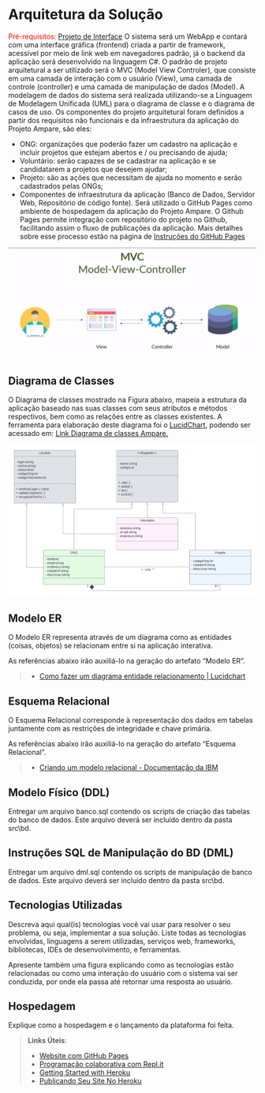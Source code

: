 # Arquitetura da Solução

<span style="color:red">Pré-requisitos: <a href="3-Projeto de Interface.md"> Projeto de Interface</a></span>
O sistema será um WebApp e contará com uma interface gráfica (frontend) criada a partir de framework, acessível por meio de link web em navegadores padrão, já o backend da aplicação será desenvolvido na linguagem C#.
O padrão de projeto arquitetural a ser utilizado será o MVC (Model View Controler), que consiste em uma camada de interação com o usuário (View), uma camada de controle (controller) e uma camada de manipulação de dados (Model).
A modelagem de dados do sistema será realizada utilizando-se a Linguagem de Modelagem Unificada (UML) para o diagrama de classe e o diagrama de casos de uso.
Os componentes do projeto arquitetural foram definidos a partir dos requisitos não funcionais e da infraestrutura da aplicação do Projeto Ampare, são eles: 
- ONG: organizações que poderão fazer um cadastro na aplicação e incluir projetos que estejam abertos e / ou precisando de ajuda;
- Voluntário: serão capazes de se cadastrar na aplicação e se candidatarem a projetos que desejem ajudar;
- Projeto: são as ações que necessitam de ajuda no momento e serão cadastrados pelas ONGs;
- Componentes de infraestrutura da aplicação (Banco de Dados, Servidor Web, Repositório de código fonte).
Será utilizado o GitHub Pages como ambiente de hospedagem da aplicação do Projeto Ampare. O Github Pages permite integração com repositório do projeto no Github, facilitando assim o fluxo de publicações da aplicação. Mais detalhes sobre esse processo estão na página de [Instruções do GitHub Pages](https://pages.github.com/)

![Arquitetura da Solução](/docs/img/mvc.png)

## Diagrama de Classes

O Diagrama de classes mostrado na Figura abaixo, mapeia a estrutura da aplicação baseado nas suas classes com seus atributos e métodos respectivos, bem como as relações entre as classes existentes. A ferramenta para elaboração deste diagrama foi o [LucidChart](https://www.lucidchart.com/pages/pt), podendo ser acessado em: [Link Diagrama de classes Ampare.](https://lucid.app/lucidchart/971486c1-1ee6-4143-b049-1456c293d444/edit?viewport_loc=-2001%2C-3299%2C3107%2C1478%2C0_0&invitationId=inv_39bea3de-29b8-435e-849f-bddcafe1e8a0)


![Diagrama de Classes](/docs/img/diagrama-de-classes-ampare.png)


## Modelo ER

O Modelo ER representa através de um diagrama como as entidades (coisas, objetos) se relacionam entre si na aplicação interativa.

As referências abaixo irão auxiliá-lo na geração do artefato “Modelo ER”.

> - [Como fazer um diagrama entidade relacionamento | Lucidchart](https://www.lucidchart.com/pages/pt/como-fazer-um-diagrama-entidade-relacionamento)

## Esquema Relacional

O Esquema Relacional corresponde à representação dos dados em tabelas juntamente com as restrições de integridade e chave primária.
 
As referências abaixo irão auxiliá-lo na geração do artefato “Esquema Relacional”.

> - [Criando um modelo relacional - Documentação da IBM](https://www.ibm.com/docs/pt-br/cognos-analytics/10.2.2?topic=designer-creating-relational-model)

## Modelo Físico (DDL)

Entregar um arquivo banco.sql contendo os scripts de criação das tabelas do banco de dados. Este arquivo deverá ser incluído dentro da pasta src\bd.

## Instruções SQL de Manipulação do BD (DML)

Entregar um arquivo dml.sql contendo os scripts de manipulação de banco de dados. Este arquivo deverá ser incluído dentro da pasta src\bd.

## Tecnologias Utilizadas

Descreva aqui qual(is) tecnologias você vai usar para resolver o seu problema, ou seja, implementar a sua solução. Liste todas as tecnologias envolvidas, linguagens a serem utilizadas, serviços web, frameworks, bibliotecas, IDEs de desenvolvimento, e ferramentas.

Apresente também uma figura explicando como as tecnologias estão relacionadas ou como uma interação do usuário com o sistema vai ser conduzida, por onde ela passa até retornar uma resposta ao usuário.

## Hospedagem

Explique como a hospedagem e o lançamento da plataforma foi feita.

> **Links Úteis**:
>
> - [Website com GitHub Pages](https://pages.github.com/)
> - [Programação colaborativa com Repl.it](https://repl.it/)
> - [Getting Started with Heroku](https://devcenter.heroku.com/start)
> - [Publicando Seu Site No Heroku](http://pythonclub.com.br/publicando-seu-hello-world-no-heroku.html)
